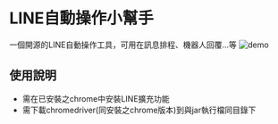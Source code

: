 # LINE自動操作小幫手
一個開源的LINE自動操作工具，可用在訊息排程、機器人回覆...等
![demo](docs/test_process.gif "Demo")
## 使用說明
* 需在已安裝之chrome中安裝LINE擴充功能
* 需下載chromedriver(同安裝之chrome版本)到與jar執行檔同目錄下
